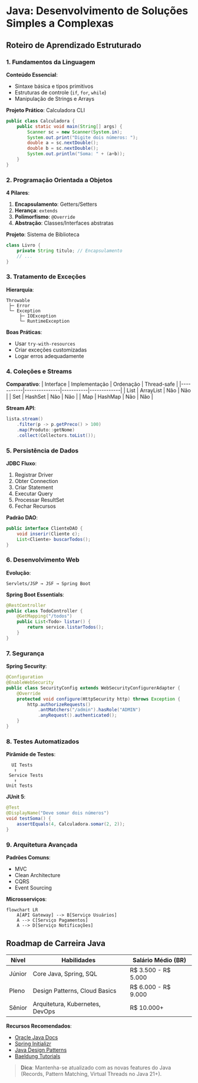 # Java: Desenvolvimento de Soluções Simples a Complexas

## Roteiro de Aprendizado Estruturado

### 1. Fundamentos da Linguagem

**Conteúdo Essencial**:

- Sintaxe básica e tipos primitivos
- Estruturas de controle (`if`, `for`, `while`)
- Manipulação de Strings e Arrays

**Projeto Prático**: Calculadora CLI

```java
public class Calculadora {
    public static void main(String[] args) {
        Scanner sc = new Scanner(System.in);
        System.out.print("Digite dois números: ");
        double a = sc.nextDouble();
        double b = sc.nextDouble();
        System.out.println("Soma: " + (a+b));
    }
}
```

### 2. Programação Orientada a Objetos

**4 Pilares**:

1. **Encapsulamento**: Getters/Setters
2. **Herança**: `extends`
3. **Polimorfismo**: `@Override`
4. **Abstração**: Classes/Interfaces abstratas

**Projeto**: Sistema de Biblioteca

```java
class Livro {
    private String titulo; // Encapsulamento
    // ...
}
```

### 3. Tratamento de Exceções

**Hierarquia**:

```
Throwable
 ├─ Error
 └─ Exception
     ├─ IOException
     └─ RuntimeException
```

**Boas Práticas**:

- Usar `try-with-resources`
- Criar exceções customizadas
- Logar erros adequadamente

### 4. Coleções e Streams

**Comparativo**:
| Interface | Implementação | Ordenação | Thread-safe |
|-----------|---------------|-----------|-------------|
| List | ArrayList | Não | Não |
| Set | HashSet | Não | Não |
| Map | HashMap | Não | Não |

**Stream API**:

```java
lista.stream()
    .filter(p -> p.getPreco() > 100)
    .map(Produto::getNome)
    .collect(Collectors.toList());
```

### 5. Persistência de Dados

**JDBC Fluxo**:

1. Registrar Driver
2. Obter Connection
3. Criar Statement
4. Executar Query
5. Processar ResultSet
6. Fechar Recursos

**Padrão DAO**:

```java
public interface ClienteDAO {
    void inserir(Cliente c);
    List<Cliente> buscarTodos();
}
```

### 6. Desenvolvimento Web

**Evolução**:

```
Servlets/JSP → JSF → Spring Boot
```

**Spring Boot Essentials**:

```java
@RestController
public class TodoController {
    @GetMapping("/todos")
    public List<Todo> listar() {
        return service.listarTodos();
    }
}
```

### 7. Segurança

**Spring Security**:

```java
@Configuration
@EnableWebSecurity
public class SecurityConfig extends WebSecurityConfigurerAdapter {
    @Override
    protected void configure(HttpSecurity http) throws Exception {
        http.authorizeRequests()
            .antMatchers("/admin").hasRole("ADMIN")
            .anyRequest().authenticated();
    }
}
```

### 8. Testes Automatizados

**Pirâmide de Testes**:

```
  UI Tests
   ↑
 Service Tests
   ↑
Unit Tests
```

**JUnit 5**:

```java
@Test
@DisplayName("Deve somar dois números")
void testSoma() {
    assertEquals(4, Calculadora.somar(2, 2));
}
```

### 9. Arquitetura Avançada

**Padrões Comuns**:

- MVC
- Clean Architecture
- CQRS
- Event Sourcing

**Microsserviços**:

```mermaid
flowchart LR
    A[API Gateway] --> B[Serviço Usuários]
    A --> C[Serviço Pagamentos]
    A --> D[Serviço Notificações]
```

## Roadmap de Carreira Java

| **Nível** | **Habilidades**                 | **Salário Médio (BR)** |
| --------- | ------------------------------- | ---------------------- |
| Júnior    | Core Java, Spring, SQL          | R$ 3.500 - R$ 5.000    |
| Pleno     | Design Patterns, Cloud Basics   | R$ 6.000 - R$ 9.000    |
| Sênior    | Arquitetura, Kubernetes, DevOps | R$ 10.000+             |

**Recursos Recomendados**:

- [Oracle Java Docs](https://docs.oracle.com/en/java/)
- [Spring Initializr](https://start.spring.io/)
- [Java Design Patterns](https://java-design-patterns.com/)
- [Baeldung Tutorials](https://www.baeldung.com/)

> **Dica**: Mantenha-se atualizado com as novas features do Java (Records, Pattern Matching, Virtual Threads no Java 21+).
